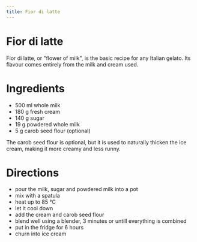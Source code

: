 ```yaml
---
title: Fior di latte
---
```


# Fior di latte

Fior di latte, or "flower of milk", is the basic recipe for any Italian gelato.
Its flavour comes entirely from the milk and cream used.

# Ingredients

- 500 ml whole milk
- 180 g fresh cream
- 140 g sugar
- 19 g powdered whole milk
- 5 g carob seed flour (optional)

The carob seed flour is optional, but it is used to naturally thicken the ice
cream, making it more creamy and less runny.

# Directions

- pour the milk, sugar and powdered milk into a pot
- mix with a spatula
- heat up to 85 °C
- let it cool down
- add the cream and carob seed flour
- blend well using a blender, 3 minutes or untill everything is combined
- put in the fridge for 6 hours
- churn into ice cream
